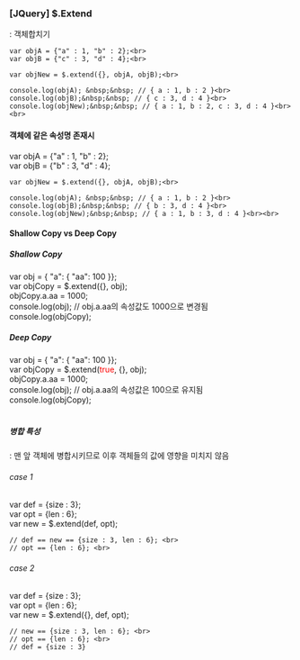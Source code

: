 <h3>[JQuery] $.Extend</h3>
: 객체합치기 <br>

    var objA = {"a" : 1, "b" : 2};<br>
    var objB = {"c" : 3, "d" : 4};<br>

    var objNew = $.extend({}, objA, objB);<br>

    console.log(objA); &nbsp;&nbsp; // { a : 1, b : 2 }<br>
    console.log(objB);&nbsp;&nbsp; // { c : 3, d : 4 }<br>
    console.log(objNew);&nbsp;&nbsp; // { a : 1, b : 2, c : 3, d : 4 }<br><br>

<h4>객체에 같은 속성명 존재시</h4>
    var objA = {"a" : 1, "b" : 2};<br>
    var objB = {"b" : 3, "d" : 4};<br>

    var objNew = $.extend({}, objA, objB);<br>

    console.log(objA); &nbsp;&nbsp; // { a : 1, b : 2 }<br>
    console.log(objB);&nbsp;&nbsp; // { b : 3, d : 4 }<br>
    console.log(objNew);&nbsp;&nbsp; // { a : 1, b : 3, d : 4 }<br><br>

<h4>Shallow Copy vs Deep Copy</h4>

<h5>Shallow Copy</h5>
    var obj = { "a": { "aa": 100 }};<br>  
    var objCopy = $.extend({}, obj);<br>  
    objCopy.a.aa = 1000;<br>
    console.log(obj);  // obj.a.aa의 속성값도 1000으로 변경됨 <br>     
    console.log(objCopy); <br> 

<h5>Deep Copy</h5>
    var obj = { "a": { "aa": 100 }};<br>  
    var objCopy = $.extend(<span style="color:red">true</span>, {}, obj);<br>  
    objCopy.a.aa = 1000;<br>
    console.log(obj);  // obj.a.aa의 속성값은 100으로 유지됨 <br>     
    console.log(objCopy); <br><br>

<h5>병합 특성</h5>
: 맨 앞 객체에 병합시키므로 이후 객체들의 값에 영향을 미치지 않음<br>

<h6>case 1</h6>
    var def = {size : 3};<br>
    var opt = {len : 6};<br>
    var new = $.extend(def, opt);<br>

    // def == new == {size : 3, len : 6}; <br>
    // opt == {len : 6}; <br>

<h6>case 2</h6>
    var def = {size : 3};<br>
    var opt = {len : 6};<br>
    var new = $.extend({}, def, opt);<br>

    // new == {size : 3, len : 6}; <br>
    // opt == {len : 6}; <br>
    // def = {size : 3}




